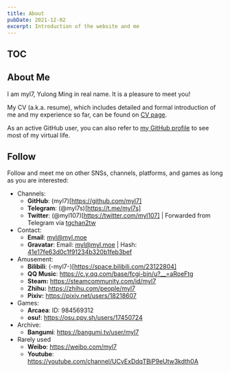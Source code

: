 ```yaml
---
title: About
pubDate: 2021-12-02
excerpt: Introduction of the website and me
---
```


## TOC

## About Me

I am myl7, Yulong Ming in real name.
It is a pleasure to meet you!

My CV (a.k.a. resume), which includes detailed and formal introduction of me and my experience so far, can be found on [CV page](/pages/cv/).

As an active GitHub user, you can also refer to [my GitHub profile](https://github.com/myl7) to see most of my virtual life.

## Follow

Follow and meet me on other SNSs, channels, platforms, and games as long as you are interested:

- Channels:
  - **GitHub**: (myl7)[https://github.com/myl7]
  - **Telegram**: (@myl7s)[https://t.me/myl7s]
  - **Twitter**: (@myl107)[https://twitter.com/myl107] | Forwarded from Telegram via [tgchan2tw](https://github.com/myl7/tgchan2tw)
- Contact:
  - **Email**: [myl@myl.moe](mailto:myl@myl.moe)
  - **Gravatar**: Email: [myl@myl.moe](https://www.gravatar.com/avatar/41e17fe63d0c1f91234b320b1feb3bef?s=300) | Hash: [41e17fe63d0c1f91234b320b1feb3bef](https://www.gravatar.com/avatar/41e17fe63d0c1f91234b320b1feb3bef?s=300)
- Amusement:
  - **Bilibili**: (-myl7-)[https://space.bilibili.com/23122804]
  - **QQ Music**: <https://c.y.qq.com/base/fcgi-bin/u?__=aRoeFtg>
  - **Steam:** <https://steamcommunity.com/id/myl7>
  - **Zhihu:** <https://zhihu.com/people/myl7>
  - **Pixiv:** <https://pixiv.net/users/18218607>
- Games:
  - **Arcaea**: ID: 984569312
  - **osu!**: <https://osu.ppy.sh/users/17450724>
- Archive:
  - **Bangumi**: <https://bangumi.tv/user/myl7>
- Rarely used
  - **Weibo**: <https://weibo.com/myl7>
  - **Youtube**: <https://youtube.com/channel/UCvExDdqTBiP9eUtw3kdth0A>
